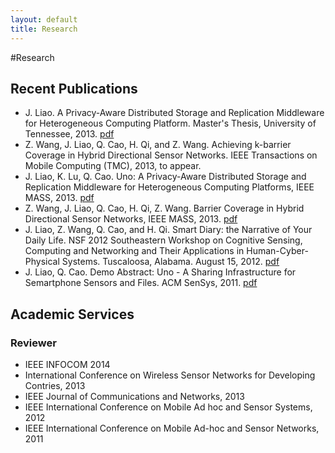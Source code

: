 ```yaml
---
layout: default
title: Research
---
```

#Research

## Recent Publications

* J. Liao. A Privacy-Aware Distributed Storage and Replication Middleware for Heterogeneous Computing Platform. Master's Thesis, University of Tennessee, 2013. [pdf][1]
* Z. Wang, J. Liao, Q. Cao, H. Qi, and Z. Wang. Achieving k-barrier Coverage in Hybrid Directional Sensor Networks. IEEE Transactions on Mobile Computing (TMC), 2013, to appear.
* J. Liao, K. Lu, Q. Cao. Uno: A Privacy-Aware Distributed Storage and Replication Middleware for Heterogeneous Computing Platforms, IEEE MASS, 2013. [pdf][2]
* Z. Wang, J. Liao, Q. Cao, H. Qi, Z. Wang. Barrier Coverage in Hybrid Directional Sensor Networks, IEEE MASS, 2013. [pdf][3]
* J. Liao, Z. Wang, Q. Cao, and H. Qi. Smart Diary: the Narrative of Your Daily Life. NSF 2012 Southeastern Workshop on Cognitive Sensing, Computing and Networking and Their Applications in Human-Cyber-Physical Systems. Tuscaloosa, Alabama. August 15, 2012. [pdf][4]
* J. Liao, Q. Cao. Demo Abstract: Uno - A Sharing Infrastructure for Semartphone Sensors and Files. ACM SenSys, 2011. [pdf][5]

## Academic Services

### Reviewer

* IEEE INFOCOM 2014
* International Conference on Wireless Sensor Networks for Developing Contries, 2013
* IEEE Journal of Communications and Networks, 2013
* IEEE International Conference on Mobile Ad hoc and Sensor Systems, 2012
* IEEE International Conference on Mobile Ad-hoc and Sensor Networks, 2011

[1]: http://trace.tennessee.edu/utk_gradthes/2619/
[2]: http://lanterns.eecs.utk.edu/publications/mass_2013_uno.pdf
[3]: http://lanterns.eecs.utk.edu/publications/mass_2013_coverage.pdf
[4]: http://lanterns.eecs.utk.edu/publications/cscn_2012_smartdiary.pdf
[5]: http://lanterns.eecs.utk.edu/Papers/sensys_demo_uno.pdf